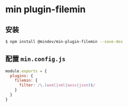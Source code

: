 # min plugin-filemin

## 安装

``` bash
$ npm install @mindev/min-plugin-filemin --save-dev
```

## 配置 `min.config.js`

``` js
module.exports = {
  plugins: {
    filemin: {
      filter: /\.(wxml|xml|wxss|json)$/
    }
  }
}
```
